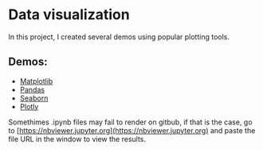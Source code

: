 # Data visualization

In this project, I created several demos using popular plotting tools.

## Demos:
- [Matplotlib](Matplotlib.ipynb)
- [Pandas](Pandas.ipynb)
- [Seaborn](Seaborn.ipynb)
- [Plotly](Plotly.ipynb)

Somethimes .ipynb files may fail to render on gitbub, if that is the case, go to [https://nbviewer.jupyter.org](https://nbviewer.jupyter.org) and paste the file URL in the window to view the results.
